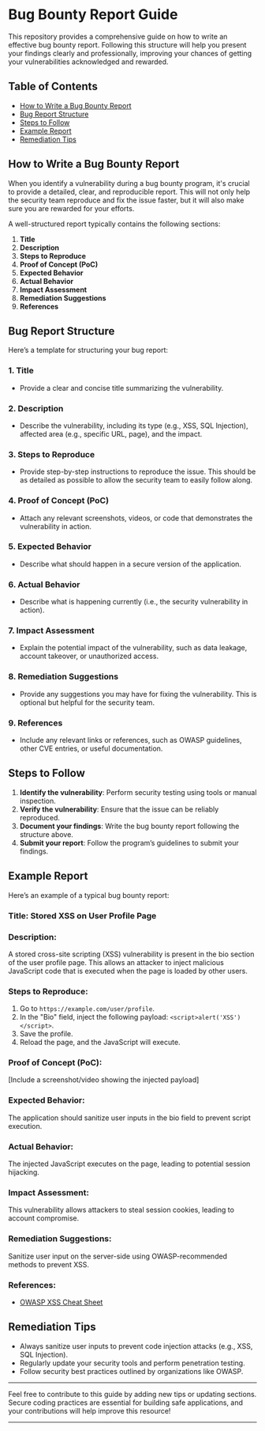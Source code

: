 # Bug Bounty Report Guide

This repository provides a comprehensive guide on how to write an effective bug bounty report. Following this structure will help you present your findings clearly and professionally, improving your chances of getting your vulnerabilities acknowledged and rewarded.

## Table of Contents
- [How to Write a Bug Bounty Report](#how-to-write-a-bug-bounty-report)
- [Bug Report Structure](#bug-report-structure)
- [Steps to Follow](#steps-to-follow)
- [Example Report](#example-report)
- [Remediation Tips](#remediation-tips)

## How to Write a Bug Bounty Report

When you identify a vulnerability during a bug bounty program, it's crucial to provide a detailed, clear, and reproducible report. This will not only help the security team reproduce and fix the issue faster, but it will also make sure you are rewarded for your efforts.

A well-structured report typically contains the following sections:

1. **Title**
2. **Description**
3. **Steps to Reproduce**
4. **Proof of Concept (PoC)**
5. **Expected Behavior**
6. **Actual Behavior**
7. **Impact Assessment**
8. **Remediation Suggestions**
9. **References**

## Bug Report Structure

Here’s a template for structuring your bug report:

### 1. Title
- Provide a clear and concise title summarizing the vulnerability.

### 2. Description
- Describe the vulnerability, including its type (e.g., XSS, SQL Injection), affected area (e.g., specific URL, page), and the impact.

### 3. Steps to Reproduce
- Provide step-by-step instructions to reproduce the issue. This should be as detailed as possible to allow the security team to easily follow along.

### 4. Proof of Concept (PoC)
- Attach any relevant screenshots, videos, or code that demonstrates the vulnerability in action.

### 5. Expected Behavior
- Describe what should happen in a secure version of the application.

### 6. Actual Behavior
- Describe what is happening currently (i.e., the security vulnerability in action).

### 7. Impact Assessment
- Explain the potential impact of the vulnerability, such as data leakage, account takeover, or unauthorized access.

### 8. Remediation Suggestions
- Provide any suggestions you may have for fixing the vulnerability. This is optional but helpful for the security team.

### 9. References
- Include any relevant links or references, such as OWASP guidelines, other CVE entries, or useful documentation.

## Steps to Follow

1. **Identify the vulnerability**: Perform security testing using tools or manual inspection.
2. **Verify the vulnerability**: Ensure that the issue can be reliably reproduced.
3. **Document your findings**: Write the bug bounty report following the structure above.
4. **Submit your report**: Follow the program’s guidelines to submit your findings.

## Example Report

Here’s an example of a typical bug bounty report:

### Title: Stored XSS on User Profile Page

### Description:
A stored cross-site scripting (XSS) vulnerability is present in the bio section of the user profile page. This allows an attacker to inject malicious JavaScript code that is executed when the page is loaded by other users.

### Steps to Reproduce:
1. Go to `https://example.com/user/profile`.
2. In the "Bio" field, inject the following payload: `<script>alert('XSS')</script>`.
3. Save the profile.
4. Reload the page, and the JavaScript will execute.

### Proof of Concept (PoC):
[Include a screenshot/video showing the injected payload]

### Expected Behavior:
The application should sanitize user inputs in the bio field to prevent script execution.

### Actual Behavior:
The injected JavaScript executes on the page, leading to potential session hijacking.

### Impact Assessment:
This vulnerability allows attackers to steal session cookies, leading to account compromise.

### Remediation Suggestions:
Sanitize user input on the server-side using OWASP-recommended methods to prevent XSS.

### References:
- [OWASP XSS Cheat Sheet](https://github.com/OWASP/www-community/blob/master/pages/attacks/Cross-site-Scripting-(XSS).md)

## Remediation Tips

- Always sanitize user inputs to prevent code injection attacks (e.g., XSS, SQL Injection).
- Regularly update your security tools and perform penetration testing.
- Follow security best practices outlined by organizations like OWASP.

---

Feel free to contribute to this guide by adding new tips or updating sections. Secure coding practices are essential for building safe applications, and your contributions will help improve this resource!

---
